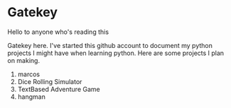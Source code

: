 # Gatekey

Hello to anyone who's reading this

Gatekey here. 
I've started this github account to document my python projects I might have when learning python. 
Here are some projects I plan on making.
1. marcos
2. Dice Rolling Simulator
3. TextBased Adventure Game
4. hangman
